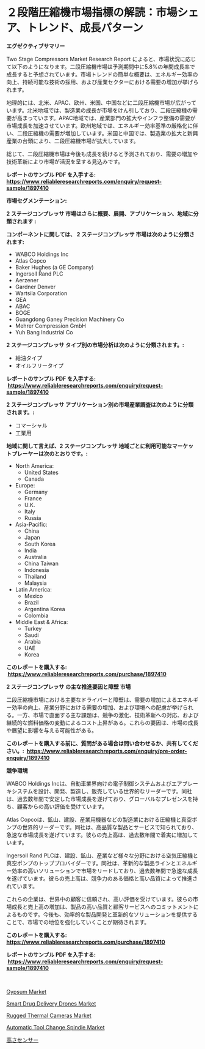 <p><h1>２段階圧縮機市場指標の解読：市場シェア、トレンド、成長パターン</h1></p><p><strong>エグゼクティブサマリー</strong></p>
<p><p>Two Stage Compressors Market Research Report によると、市場状況に応じて以下のようになります。二段圧縮機市場は予測期間中に5.8%の年間成長率で成長すると予想されています。市場トレンドの簡単な概要は、エネルギー効率の向上、持続可能な技術の採用、および産業セクターにおける需要の増加が挙げられます。</p><p>地理的には、北米、APAC、欧州、米国、中国などに二段圧縮機市場が広がっています。北米地域では、製造業の成長が市場をけん引しており、二段圧縮機の需要が高まっています。APAC地域では、産業部門の拡大やインフラ整備の需要が市場成長を加速させています。欧州地域では、エネルギー効率基準の厳格化に伴い、二段圧縮機の需要が増加しています。米国と中国では、製造業の拡大と新興産業の台頭により、二段圧縮機市場が拡大しています。</p><p>総じて、二段圧縮機市場は今後も成長を続けると予測されており、需要の増加や技術革新により市場が活況を呈する見込みです。</p></p>
<p><strong>レポートのサンプル PDF を入手する: <a href="https://www.reliableresearchreports.com/enquiry/request-sample/1897410">https://www.reliableresearchreports.com/enquiry/request-sample/1897410</a></strong></p>
<p><strong>市場セグメンテーション:</strong></p>
<p><strong> 2 ステージコンプレッサ 市場はさらに概要、展開、アプリケーション、地域に分類されます :</strong></p>
<p><strong>コンポーネントに関しては、 2 ステージコンプレッサ 市場は次のように分類されます: &nbsp;</strong></p>
<p><ul><li>WABCO Holdings Inc</li><li>Atlas Copco</li><li>Baker Hughes (a GE Company)</li><li>Ingersoll Rand PLC</li><li>Aerzener</li><li>Gardner Denver</li><li>Wartsila Corporation</li><li>GEA</li><li>ABAC</li><li>BOGE</li><li>Guangdong Ganey Precision Machinery Co</li><li>Mehrer Compression GmbH</li><li>Yuh Bang Industrial Co</li></ul></p>
<p><strong> 2 ステージコンプレッサ タイプ別の市場分析は次のように分類されます。:</strong></p>
<p><ul><li>給油タイプ</li><li>オイルフリータイプ</li></ul></p>
<p><strong>レポートのサンプル PDF を入手する: &nbsp;<a href="https://www.reliableresearchreports.com/enquiry/request-sample/1897410">https://www.reliableresearchreports.com/enquiry/request-sample/1897410</a></strong></p>
<p><strong> 2 ステージコンプレッサ アプリケーション別の市場産業調査は次のように分類されます。:</strong></p>
<p><ul><li>コマーシャル</li><li>工業用</li></ul></p>
<p><strong>地域に関して言えば、2 ステージコンプレッサ 地域ごとに利用可能なマーケットプレーヤーは次のとおりです。:</strong></p>
<p><ul>
    <li>
        North America:
        <ul>
            <li>United States</li>
            <li>Canada</li>
        </ul>
    </li>
    <li>
        Europe:
        <ul>
            <li>Germany</li>
            <li>France</li>
            <li>U.K.</li>
            <li>Italy</li>
            <li>Russia</li>
        </ul>
    </li>
    <li>
        Asia-Pacific:
        <ul>
            <li>China</li>
            <li>Japan</li>
            <li>South Korea</li>
            <li>India</li>
            <li>Australia</li>
            <li>China Taiwan</li>
            <li>Indonesia</li>
            <li>Thailand</li>
            <li>Malaysia</li>
        </ul>
    </li>
    <li>
        Latin America:
        <ul>
            <li>Mexico</li>
            <li>Brazil</li>
            <li>Argentina Korea</li>
            <li>Colombia</li>
        </ul>
    </li>
    <li>
        Middle East & Africa:
        <ul>
            <li>Turkey</li>
            <li>Saudi</li>
            <li>Arabia</li>
            <li>UAE</li>
            <li>Korea</li>
        </ul>
    </li>
    </ul></p>
<p><strong>このレポートを購入する: &nbsp;<a href="https://www.reliableresearchreports.com/purchase/1897410">https://www.reliableresearchreports.com/purchase/1897410</a></strong></p>
<p><strong>2 ステージコンプレッサ の主な推進要因と障壁 市場</strong></p>
<p><p>二段圧縮機市場における主要なドライバーと障壁は、需要の増加によるエネルギー効率の向上、産業分野における需要の増加、および環境への配慮が挙げられる。一方、市場で直面する主な課題は、競争の激化、技術革新への対応、および継続的な燃料価格の変動によるコスト上昇がある。これらの要因は、市場の成長や展望に影響を与える可能性がある。</p></p>
<p><strong>このレポートを購入する前に、質問がある場合は問い合わせるか、共有してください。:&nbsp; <a href="https://www.reliableresearchreports.com/enquiry/pre-order-enquiry/1897410">https://www.reliableresearchreports.com/enquiry/pre-order-enquiry/1897410</a></strong></p>
<p><strong>競争環境</strong></p>
<p><p>WABCO Holdings Incは、自動車業界向けの電子制御システムおよびエアブレーキシステムを設計、開発、製造し、販売している世界的なリーダーです。同社は、過去数年間で安定した市場成長を遂げており、グローバルなプレゼンスを持ち、顧客からの高い評価を受けています。</p><p>Atlas Copcoは、鉱山、建設、産業用機器などの製造業における圧縮機と真空ポンプの世界的リーダーです。同社は、高品質な製品とサービスで知られており、急速な市場成長を遂げています。彼らの売上高は、過去数年間で着実に増加しています。</p><p>Ingersoll Rand PLCは、建設、鉱山、産業など様々な分野における空気圧縮機と真空ポンプのトッププロバイダーです。同社は、革新的な製品ラインとエネルギー効率の高いソリューションで市場をリードしており、過去数年間で急速な成長を遂げています。彼らの売上高は、競争力のある価格と高い品質によって推進されています。</p><p>これらの企業は、世界中の顧客に信頼され、高い評価を受けています。彼らの市場成長と売上高の増加は、製品の高い品質と顧客サービスへのコミットメントによるものです。今後も、効率的な製品開発と革新的なソリューションを提供することで、市場での地位を強化していくことが期待されます。</p></p>
<p><strong>このレポートを購入する: &nbsp; <a href="https://www.reliableresearchreports.com/purchase/1897410">https://www.reliableresearchreports.com/purchase/1897410</a></strong></p>
<p><strong>レポートのサンプル PDF を入手する: &nbsp;<a href="https://www.reliableresearchreports.com/enquiry/request-sample/1897410">https://www.reliableresearchreports.com/enquiry/request-sample/1897410</a></strong><strong></strong></p>
<p>&nbsp;</p>
<p><p><a href="https://github.com/RichRobinson5/Market-Research-Report-List-4/blob/main/gypsum-market.md">Gypsum Market</a></p><p><a href="https://issuu.com/reportprime-2/docs/smart-drug-delivery-drones-market-size-2030.pptx">Smart Drug Delivery Drones Market</a></p><p><a href="https://issuu.com/reportprime-2/docs/rugged-thermal-cameras-market-size-2030.pptx">Rugged Thermal Cameras Market</a></p><p><a href="https://frill-swim-3cd.notion.site/Decoding-the-Automatic-Tool-Change-Spindle-Market-A-Deep-Dive-into-the-Latest-Market-Trends-Market-4840817cf7a34efe9ebdc594124553d0">Automatic Tool Change Spindle Market</a></p><p><a href="https://github.com/oqoeusbvpadwjs08/Market-Research-Report-List-1/blob/main/9997961190838.md">高さセンサー</a></p></p>